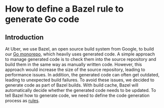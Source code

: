 # How to define a Bazel rule to generate Go code
## Introduction
At Uber, we use Bazel, an open source build system from Google, to build our [Go monorepo](https://eng.uber.com/go-monorepo-bazel/), which heavily uses generated code. A simple approach to manage generated code is to check them into the source repository and build them in the same way as manually written code. However, this approach would increase the size of the source repository, leading to performance issues. In addition, the generated code can often get outdated, leading to unexpected build failures. To avoid these issues, we decided to generate code as part of Bazel builds. With build cache, Bazel will automatically decide whether the generated code needs to be updated. To tell Bazel how to generate code, we need to define the code generation process as [rules](https://docs.bazel.build/versions/master/skylark/rules.html).